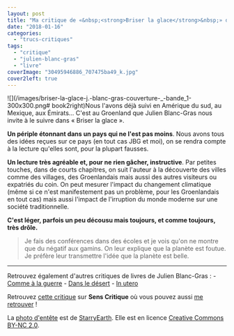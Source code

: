 ```yaml
---
layout: post
title: "Ma critique de «&nbsp;<strong>Briser la glace</strong>&nbsp;» de <em>Julien Blanc-Gras</em>"
date: "2018-01-16"
categories: 
  - "trucs-critiques"
tags: 
  - "critique"
  - "julien-blanc-gras"
  - "livre"
coverImage: "30495946886_707475ba49_k.jpg"
cover2left: true
---
```


![](/images/briser-la-glace-j.-blanc-gras-couverture-_-bande_1-300x300.png# book2right)Nous l'avons déjà suivi en Amérique du sud, au Mexique, aux Émirats... C'est au Groenland que Julien Blanc-Gras nous invite à le suivre dans « Briser la glace ».

**Un périple étonnant dans un pays qui ne l'est pas moins**. Nous avons tous des idées reçues sur ce pays (en tout cas JBG et moi), on se rendra compte à la lecture qu'elles sont, pour la plupart fausses.

**Un lecture très agréable et, pour ne rien gâcher, instructive**. Par petites touches, dans de courts chapitres, on suit l'auteur à la découverte des villes comme des villages, des Groenlandais mais aussi des autres visiteurs ou expatriés du coin. On peut mesurer l'impact du changement climatique (même si ce n'est manifestement pas un problème, pour les Groenlandais en tout cas) mais aussi l'impact de l'irruption du monde moderne sur une société traditionnelle.

**C'est léger, parfois un peu décousu mais toujours, et comme toujours, très drôle.**

> Je fais des conférences dans des écoles et je vois qu'on ne montre que du négatif aux gamins. On leur explique que la planète est foutue. Je préfère leur transmettre l'idée que la planète est belle.

* * *

Retrouvez également d'autres critiques de livres de Julien Blanc-Gras : - [Comme à la guerre](/2020/02/ma-critique-de-comme-a-la-guerre-de-julien-blanc-gras/) - [Dans le désert](/2017/11/ma-critique-de-dans-le-desert-de-julien-blanc-gras/) - [In utero](/2015/11/ma-critique-de-in-utero-de-julienblanc-gras/)

Retrouvez [cette critique](https://www.senscritique.com/livre/Briser_la_glace/critique/155707917) sur **Sens Critique** où vous pouvez aussi [me retrouver](http://www.senscritique.com/Arnaud_Malon) !

La [photo d'entête](https://www.flickr.com/photos/starryearth/30495946886/in/photolist-Myit73-My7kSV-pgnJ2Q-pkzWr2-pkzWiX-oQDwJA-p88Nwc-p86Rq9-8JR4S3-NsPGxG-qVLbLL-ryqWhz-NkJzao-N4G595-NsPFJC-ysssKL-NsPHbL-NsPGa7-Myirr9-NkJz4m-Nw239z-NkJxSU-MyiqUs-NojpQv-Myisgf-Nw25DV-NsPGGQ-Nw23rD-MyisnN-Nw219n-My7jgi-MyitgS-Nw28aM-NsPMBE-My7naV-N4G6yu-N4G93Y-NsPKWq-Noju6V-NojxAv-Nw2b4T-Nw2a6F-oZwM2e-Nw2bsi-Nojxgc-My7j1t-NkJBSh-My7qgK-rSKKRM-9x9vsr) est de [StarryEarth](https://www.flickr.com/photos/starryearth/). Elle est en licence [Creative Commons BY-NC 2.0](https://creativecommons.org/licenses/by-nc/2.0/).
